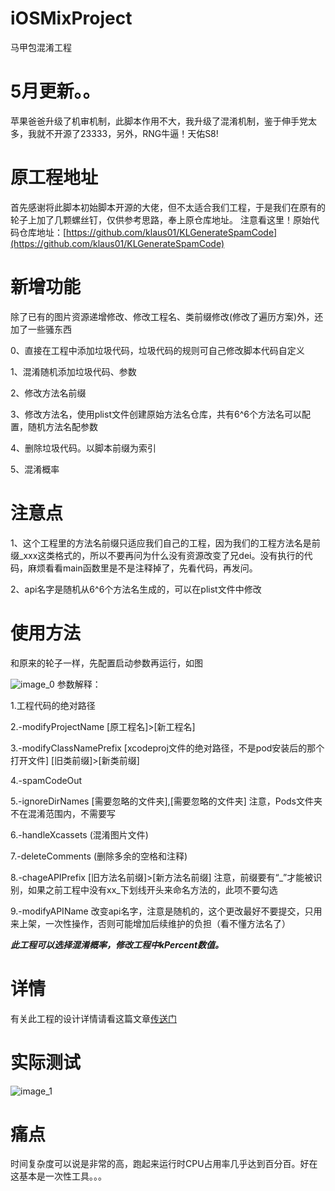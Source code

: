 # iOSMixProject
马甲包混淆工程

# 5月更新。。
苹果爸爸升级了机审机制，此脚本作用不大，我升级了混淆机制，鉴于伸手党太多，我就不开源了23333，另外，RNG牛逼！天佑S8!

# 原工程地址
首先感谢将此脚本初始脚本开源的大佬，但不太适合我们工程，于是我们在原有的轮子上加了几颗螺丝钉，仅供参考思路，奉上原仓库地址。
注意看这里！原始代码仓库地址：[https://github.com/klaus01/KLGenerateSpamCode](https://github.com/klaus01/KLGenerateSpamCode)

# 新增功能
除了已有的图片资源递增修改、修改工程名、类前缀修改(修改了遍历方案)外，还加了一些骚东西

0、直接在工程中添加垃圾代码，垃圾代码的规则可自己修改脚本代码自定义

1、混淆随机添加垃圾代码、参数

2、修改方法名前缀

3、修改方法名，使用plist文件创建原始方法名仓库，共有6^6个方法名可以配置，随机方法名配参数

4、删除垃圾代码。以脚本前缀为索引

5、混淆概率

# 注意点

1、这个工程里的方法名前缀只适应我们自己的工程，因为我们的工程方法名是前缀_xxx这类格式的，所以不要再问为什么没有资源改变了兄dei。没有执行的代码，麻烦看看main函数里是不是注释掉了，先看代码，再发问。

2、api名字是随机从6^6个方法名生成的，可以在plist文件中修改

# 使用方法

和原来的轮子一样，先配置启动参数再运行，如图

![image_0](http://ok9lu0v73.bkt.clouddn.com/6C05CE31-D951-4D90-81D3-0314EB267C9E.png)
参数解释：

1.工程代码的绝对路径

2.-modifyProjectName [原工程名]>[新工程名]

3.-modifyClassNamePrefix [xcodeproj文件的绝对路径，不是pod安装后的那个打开文件] [旧类前缀]>[新类前缀]

4.-spamCodeOut

5.-ignoreDirNames [需要忽略的文件夹],[需要忽略的文件夹]             注意，Pods文件夹不在混淆范围内，不需要写

6.-handleXcassets              (混淆图片文件)

7.-deleteComments             (删除多余的空格和注释)

8.-chageAPIPrefix [旧方法名前缀]>[新方法名前缀]              注意，前缀要有“_”才能被识别，如果之前工程中没有xx_下划线开头来命名方法的，此项不要勾选

9.-modifyAPIName         改变api名字，注意是随机的，这个更改最好不要提交，只用来上架，一次性操作，否则可能增加后续维护的负担（看不懂方法名了）

***此工程可以选择混淆概率，修改工程中kPercent数值。***

# 详情
有关此工程的设计详情请看这篇文章[传送门](http://www.imyuyang.com/2018/02/15/iOS%E9%A9%AC%E7%94%B2%E5%8C%85%E6%B7%B7%E6%B7%86%E6%96%B9%E6%A1%88/)

# 实际测试

![image_1](http://ok9lu0v73.bkt.clouddn.com/i18%5Epimgpsh_fullsize_distr.png)

# 痛点
时间复杂度可以说是非常的高，跑起来运行时CPU占用率几乎达到百分百。好在这基本是一次性工具。。。

